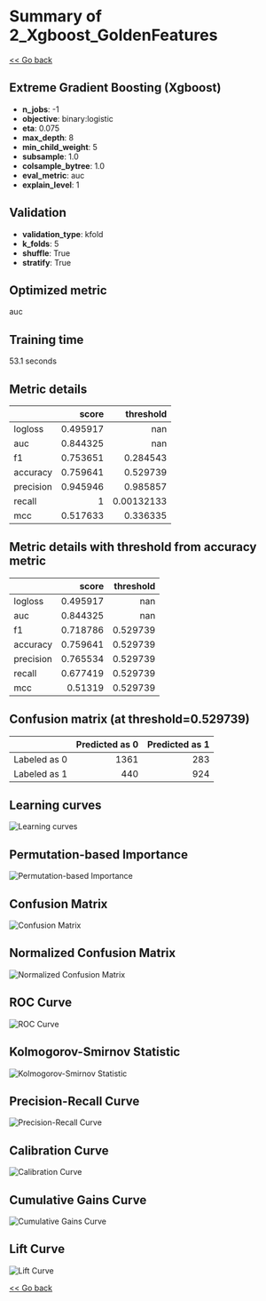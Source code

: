 # Summary of 2_Xgboost_GoldenFeatures

[<< Go back](../README.md)


## Extreme Gradient Boosting (Xgboost)
- **n_jobs**: -1
- **objective**: binary:logistic
- **eta**: 0.075
- **max_depth**: 8
- **min_child_weight**: 5
- **subsample**: 1.0
- **colsample_bytree**: 1.0
- **eval_metric**: auc
- **explain_level**: 1

## Validation
 - **validation_type**: kfold
 - **k_folds**: 5
 - **shuffle**: True
 - **stratify**: True

## Optimized metric
auc

## Training time

53.1 seconds

## Metric details
|           |    score |    threshold |
|:----------|---------:|-------------:|
| logloss   | 0.495917 | nan          |
| auc       | 0.844325 | nan          |
| f1        | 0.753651 |   0.284543   |
| accuracy  | 0.759641 |   0.529739   |
| precision | 0.945946 |   0.985857   |
| recall    | 1        |   0.00132133 |
| mcc       | 0.517633 |   0.336335   |


## Metric details with threshold from accuracy metric
|           |    score |   threshold |
|:----------|---------:|------------:|
| logloss   | 0.495917 |  nan        |
| auc       | 0.844325 |  nan        |
| f1        | 0.718786 |    0.529739 |
| accuracy  | 0.759641 |    0.529739 |
| precision | 0.765534 |    0.529739 |
| recall    | 0.677419 |    0.529739 |
| mcc       | 0.51319  |    0.529739 |


## Confusion matrix (at threshold=0.529739)
|              |   Predicted as 0 |   Predicted as 1 |
|:-------------|-----------------:|-----------------:|
| Labeled as 0 |             1361 |              283 |
| Labeled as 1 |              440 |              924 |

## Learning curves
![Learning curves](learning_curves.png)

## Permutation-based Importance
![Permutation-based Importance](permutation_importance.png)
## Confusion Matrix

![Confusion Matrix](confusion_matrix.png)


## Normalized Confusion Matrix

![Normalized Confusion Matrix](confusion_matrix_normalized.png)


## ROC Curve

![ROC Curve](roc_curve.png)


## Kolmogorov-Smirnov Statistic

![Kolmogorov-Smirnov Statistic](ks_statistic.png)


## Precision-Recall Curve

![Precision-Recall Curve](precision_recall_curve.png)


## Calibration Curve

![Calibration Curve](calibration_curve_curve.png)


## Cumulative Gains Curve

![Cumulative Gains Curve](cumulative_gains_curve.png)


## Lift Curve

![Lift Curve](lift_curve.png)



[<< Go back](../README.md)
